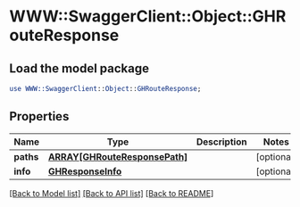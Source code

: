 # WWW::SwaggerClient::Object::GHRouteResponse

## Load the model package
```perl
use WWW::SwaggerClient::Object::GHRouteResponse;
```

## Properties
Name | Type | Description | Notes
------------ | ------------- | ------------- | -------------
**paths** | [**ARRAY[GHRouteResponsePath]**](GHRouteResponsePath.md) |  | [optional] 
**info** | [**GHResponseInfo**](GHResponseInfo.md) |  | [optional] 

[[Back to Model list]](../README.md#documentation-for-models) [[Back to API list]](../README.md#documentation-for-api-endpoints) [[Back to README]](../README.md)


